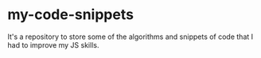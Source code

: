 # my-code-snippets
It's a repository to store some of the algorithms and snippets of code that I had to improve my JS skills.
